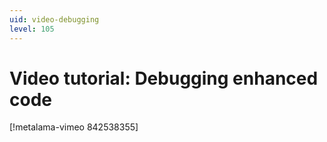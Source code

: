 ```yaml
---
uid: video-debugging
level: 105
---
```


# Video tutorial: Debugging enhanced code

[!metalama-vimeo 842538355]

